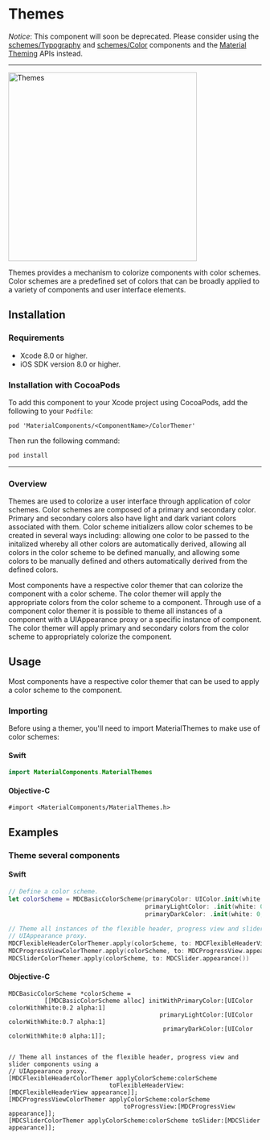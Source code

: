 # Themes

*Notice*: This component will soon be deprecated. Please consider using the
[schemes/Typography](../schemes/Typography) and [schemes/Color](../schemes/Color) components and
the [Material Theming](../../docs/theming) APIs instead.

---

<div class="article__asset article__asset--screenshot">
  <img src="docs/assets/themes.png" alt="Themes" width="375">
</div>

Themes provides a mechanism to colorize components with color schemes. Color schemes are a predefined set of colors that can be broadly applied to a variety of components and user interface elements.

## Installation

### Requirements

- Xcode 8.0 or higher.
- iOS SDK version 8.0 or higher.

### Installation with CocoaPods

To add this component to your Xcode project using CocoaPods, add the following to your `Podfile`:

~~~
pod 'MaterialComponents/<ComponentName>/ColorThemer'
~~~

Then run the following command:

~~~ bash
pod install
~~~

- - -

### Overview

Themes are used to colorize a user interface through application of color schemes. Color schemes are composed of a primary and secondary color. Primary and secondary colors also have light and dark variant colors associated with them. Color scheme initializers allow color schemes to be created in several ways including: allowing one color to be passed to the initalized whereby all other colors are automatically derived, allowing all colors in the color scheme to be defined manually, and allowing some colors to be manually defined and others automatically derived from the defined colors.

Most components have a respective color themer that can colorize the component with a color scheme. The color themer will apply the appropriate colors from the color scheme to a component. Through use of a component color themer it is possible to theme all instances of a component with a UIAppearance proxy or a specific instance of component. The color themer will apply primary and secondary colors from the color scheme to appropriately colorize the component.

## Usage

Most components have a respective color themer that can be used to apply a color scheme to the component.

### Importing

Before using a themer, you'll need to import MaterialThemes to make use of color schemes:

<!--<div class="material-code-render" markdown="1">-->
#### Swift

```swift
import MaterialComponents.MaterialThemes
```

#### Objective-C

```objc
#import <MaterialComponents/MaterialThemes.h>
```
<!--</div>-->

## Examples

### Theme several components

<!--<div class="material-code-render" markdown="1">-->
#### Swift

```swift
// Define a color scheme.
let colorScheme = MDCBasicColorScheme(primaryColor: UIColor.init(white: 0.2, alpha: 1),
                                      primaryLightColor: .init(white: 0.7, alpha: 1),
                                      primaryDarkColor: .init(white: 0, alpha: 1))

// Theme all instances of the flexible header, progress view and slider components using a
// UIAppearance proxy.
MDCFlexibleHeaderColorThemer.apply(colorScheme, to: MDCFlexibleHeaderView.appearance())
MDCProgressViewColorThemer.apply(colorScheme, to: MDCProgressView.appearance())
MDCSliderColorThemer.apply(colorScheme, to: MDCSlider.appearance())
```

#### Objective-C

```objc
MDCBasicColorScheme *colorScheme =
          [[MDCBasicColorScheme alloc] initWithPrimaryColor:[UIColor colorWithWhite:0.2 alpha:1]
                                          primaryLightColor:[UIColor colorWithWhite:0.7 alpha:1]
                                           primaryDarkColor:[UIColor colorWithWhite:0 alpha:1]];


// Theme all instances of the flexible header, progress view and slider components using a
// UIAppearance proxy.
[MDCFlexibleHeaderColorThemer applyColorScheme:colorScheme
                            toFlexibleHeaderView:[MDCFlexibleHeaderView appearance]];
[MDCProgressViewColorThemer applyColorScheme:colorScheme
                                toProgressView:[MDCProgressView appearance]];
[MDCSliderColorThemer applyColorScheme:colorScheme toSlider:[MDCSlider appearance]];
```

<!--</div>-->

